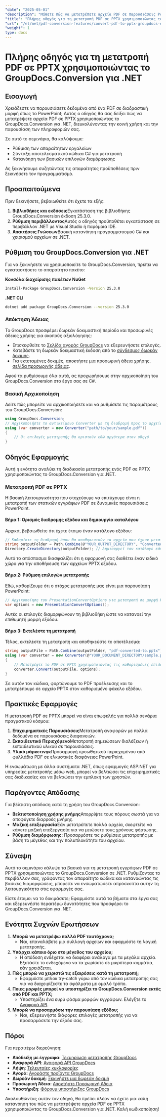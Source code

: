 ```yaml
---
"date": "2025-05-01"
"description": "Μάθετε πώς να μετατρέπετε αρχεία PDF σε παρουσιάσεις PowerPoint χρησιμοποιώντας το GroupDocs.Conversion for .NET με αυτό το βήμα προς βήμα σεμινάριο."
"title": "Πλήρης οδηγός για τη μετατροπή PDF σε PPTX χρησιμοποιώντας το GroupDocs.Conversion για .NET"
"url": "/el/net/pdf-conversion-features/convert-pdf-to-pptx-groupdocs-dotnet-tutorial/"
"weight": 1
type: docs
---
```

# Πλήρης οδηγός για τη μετατροπή PDF σε PPTX χρησιμοποιώντας το GroupDocs.Conversion για .NET

## Εισαγωγή

Χρειάζεστε να παρουσιάσετε δεδομένα από ένα PDF σε διαδραστική μορφή όπως το PowerPoint; Αυτός ο οδηγός θα σας δείξει πώς να μετατρέψετε αρχεία PDF σε PPTX χρησιμοποιώντας το GroupDocs.Conversion για .NET, διευκολύνοντας την κοινή χρήση και την παρουσίαση των πληροφοριών σας.

Σε αυτό το σεμινάριο, θα καλύψουμε:
- Ρύθμιση των απαραίτητων εργαλείων
- Σύνταξη αποτελεσματικού κώδικα C# για μετατροπή
- Κατανόηση των βασικών επιλογών διαμόρφωσης

Ας ξεκινήσουμε συζητώντας τις απαραίτητες προϋποθέσεις πριν ξεκινήσετε τον προγραμματισμό.

## Προαπαιτούμενα

Πριν ξεκινήσετε, βεβαιωθείτε ότι έχετε τα εξής:
1. **Βιβλιοθήκες και εκδόσεις**Εγκατάσταση της βιβλιοθήκης GroupDocs.Conversion έκδοση 25.3.0.
2. **Ρύθμιση περιβάλλοντος**Αυτός ο οδηγός προϋποθέτει εγκατάσταση σε περιβάλλον .NET με Visual Studio ή παρόμοια IDE.
3. **Απαιτήσεις Γνώσεων**Βασική κατανόηση προγραμματισμού C# και χειρισμού αρχείων σε .NET.

## Ρύθμιση του GroupDocs.Conversion για .NET

Για να ξεκινήσετε να χρησιμοποιείτε το GroupDocs.Conversion, πρέπει να εγκαταστήσετε το απαραίτητο πακέτο:

**Κονσόλα διαχείρισης πακέτων NuGet**
```bash
Install-Package GroupDocs.Conversion -Version 25.3.0
```

**.NET CLI**
```bash
dotnet add package GroupDocs.Conversion --version 25.3.0
```

### Απόκτηση Άδειας

Το GroupDocs προσφέρει δωρεάν δοκιμαστική περίοδο και προσωρινές άδειες χρήσης για σκοπούς αξιολόγησης:
- Επισκεφθείτε το [Σελίδα αγοράς GroupDocs](https://purchase.groupdocs.com/buy) να εξερευνήσετε επιλογές.
- Κατεβάστε τη δωρεάν δοκιμαστική έκδοση από το [σύνδεσμος δωρεάν δοκιμής](https://releases.groupdocs.com/conversion/net/).
- Για εκτεταμένες δοκιμές, αποκτήστε μια προσωρινή άδεια χρήσης. [σελίδα προσωρινής άδειας](https://purchase.groupdocs.com/temporary-license/).

Αφού τα ρυθμίσουμε όλα αυτά, ας προχωρήσουμε στην αρχικοποίηση του GroupDocs.Conversion στο έργο σας σε C#.

### Βασική Αρχικοποίηση

Δείτε πώς μπορείτε να αρχικοποιήσετε και να ρυθμίσετε τις παραμέτρους του GroupDocs.Conversion:
```csharp
using GroupDocs.Conversion;
// Αρχικοποιήστε το αντικείμενο Converter με τη διαδρομή προς το αρχείο PDF σας
using (var converter = new Converter("path/to/your/sample.pdf"))
{
    // Οι επιλογές μετατροπής θα οριστούν εδώ αργότερα στον οδηγό
}
```

## Οδηγός Εφαρμογής

Αυτή η ενότητα αναλύει τη διαδικασία μετατροπής ενός PDF σε PPTX χρησιμοποιώντας το GroupDocs.Conversion για .NET.

### Μετατροπή PDF σε PPTX

Η βασική λειτουργικότητα που στοχεύουμε να επιτύχουμε είναι η μετατροπή των στατικών εγγράφων PDF σε δυναμικές παρουσιάσεις PowerPoint.

#### Βήμα 1: Ορισμός διαδρομής εξόδου και δημιουργία καταλόγου

Αρχικά, βεβαιωθείτε ότι έχετε έτοιμο έναν κατάλογο εξόδου:
```csharp
// Καθορίστε τη διαδρομή όπου θα αποθηκευτούν τα αρχεία που έχουν μετατραπεί
string outputFolder = Path.Combine(@"YOUR_OUTPUT_DIRECTORY", "ConvertedDocuments");
Directory.CreateDirectory(outputFolder); // Δημιουργεί τον κατάλογο εάν δεν υπάρχει
```

Αυτό το απόσπασμα διασφαλίζει ότι η εφαρμογή σας διαθέτει έναν ειδικό χώρο για την αποθήκευση των αρχείων PPTX εξόδου.

#### Βήμα 2: Ρύθμιση επιλογών μετατροπής

Εδώ, καθορίζουμε ότι ο στόχος μετατροπής μας είναι μια παρουσίαση PowerPoint:
```csharp
// Αρχικοποίηση του PresentationConvertOptions για μετατροπή σε μορφή PPTX
var options = new PresentationConvertOptions();
```

Αυτές οι επιλογές διαμορφώνουν τη βιβλιοθήκη ώστε να κατανοεί την επιθυμητή μορφή εξόδου.

#### Βήμα 3: Εκτελέστε τη μετατροπή

Τέλος, εκτελέστε τη μετατροπή και αποθηκεύστε το αποτέλεσμα:
```csharp
string outputFile = Path.Combine(outputFolder, "pdf-converted-to.pptx");
using (var converter = new Converter(@"YOUR_DOCUMENT_DIRECTORY/sample.pdf"))
{
    // Μετατρέψτε το PDF σε PPTX χρησιμοποιώντας τις καθορισμένες επιλογές
    converter.Convert(outputFile, options);
}
```

Σε αυτόν τον κώδικα, φορτώνουμε το PDF προέλευσης και το μετατρέπουμε σε αρχείο PPTX στον καθορισμένο φάκελο εξόδου.

## Πρακτικές Εφαρμογές

Η μετατροπή PDF σε PPTX μπορεί να είναι επωφελής για πολλά σενάρια πραγματικού κόσμου:
1. **Επιχειρηματικές Παρουσιάσεις**Μετατροπή αναφορών με πολλά δεδομένα σε παρουσιάσεις διαφανειών.
2. **Εκπαιδευτικό Περιεχόμενο**Μετατροπή σημειώσεων διαλέξεων ή εκπαιδευτικού υλικού σε παρουσιάσεις.
3. **Υλικό μάρκετινγκ**Προσαρμογή προωθητικού περιεχομένου από φυλλάδια PDF σε ελκυστικές διαφάνειες PowerPoint.

Η ενσωμάτωση με άλλα συστήματα .NET, όπως εφαρμογές ASP.NET για υπηρεσίες μετατροπής μέσω web, μπορεί να βελτιώσει τις επιχειρηματικές σας διαδικασίες και να βελτιώσει την εμπλοκή των χρηστών.

## Παράγοντες Απόδοσης

Για βέλτιστη απόδοση κατά τη χρήση του GroupDocs.Conversion:
- **Βελτιστοποίηση χρήσης μνήμης**Απορρίψτε τους πόρους σωστά για να αποφύγετε διαρροές μνήμης.
- **Μαζική επεξεργασία**Εάν μετατρέπετε πολλά αρχεία, σκεφτείτε να κάνετε μαζική επεξεργασία για να μειώσετε τους χρόνους φόρτωσης.
- **Ρύθμιση διαμόρφωσης**: Προσαρμόστε τις ρυθμίσεις μετατροπής με βάση το μέγεθος και την πολυπλοκότητα του αρχείου.

## Σύναψη

Αυτό το σεμινάριο κάλυψε τα βασικά για τη μετατροπή εγγράφων PDF σε PPTX χρησιμοποιώντας το GroupDocs.Conversion σε .NET. Ρυθμίζοντας το περιβάλλον σας, γράφοντας τον απαραίτητο κώδικα και κατανοώντας τις βασικές διαμορφώσεις, μπορείτε να ενσωματώσετε απρόσκοπτα αυτήν τη λειτουργικότητα στις εφαρμογές σας.

Είστε έτοιμοι να το δοκιμάσετε; Εφαρμόστε αυτά τα βήματα στα έργα σας και εξερευνήστε περαιτέρω δυνατότητες που προσφέρει το GroupDocs.Conversion για .NET.

## Ενότητα Συχνών Ερωτήσεων

1. **Μπορώ να μετατρέψω πολλά PDF ταυτόχρονα;**
   - Ναι, επαναλάβετε μια συλλογή αρχείων και εφαρμόστε τη λογική μετατροπής.
2. **Υπάρχει κάποιο όριο στο μέγεθος του αρχείου;**
   - Η απόδοση ενδέχεται να διαφέρει ανάλογα με τα μεγάλα αρχεία. Εξετάστε το ενδεχόμενο να τα χωρίσετε σε μικρότερα κομμάτια, εάν χρειάζεται.
3. **Πώς μπορώ να χειριστώ τις εξαιρέσεις κατά τη μετατροπή;**
   - Εφαρμόστε μπλοκ try-catch γύρω από τον κώδικα μετατροπής σας για να διαχειρίζεστε τα σφάλματα με ομαλό τρόπο.
4. **Ποιες μορφές μπορεί να υποστηρίξει το GroupDocs.Conversion εκτός από PDF και PPTX;**
   - Υποστηρίζει ένα ευρύ φάσμα μορφών εγγράφων. Ελέγξτε το [Αναφορά API](https://reference.groupdocs.com/conversion/net/).
5. **Μπορώ να προσαρμόσω την παρουσίαση εξόδου;**
   - Ναι, εξερευνήστε διάφορες επιλογές μετατροπής για να προσαρμόσετε την έξοδο σας.

## Πόροι

Για περαιτέρω διερεύνηση:
- **Απόδειξη με έγγραφα**: [Τεκμηρίωση μετατροπής GroupDocs](https://docs.groupdocs.com/conversion/net/)
- **Αναφορά API**: [Αναφορά API GroupDocs](https://reference.groupdocs.com/conversion/net/)
- **Λήψη**: [Τελευταίες κυκλοφορίες](https://releases.groupdocs.com/conversion/net/)
- **Αγορά**: [Αγοράστε προϊόντα GroupDocs](https://purchase.groupdocs.com/buy)
- **Δωρεάν δοκιμή**: [Ξεκινήστε μια δωρεάν δοκιμή](https://releases.groupdocs.com/conversion/net/)
- **Προσωρινή Άδεια**: [Αποκτήστε Προσωρινή Άδεια](https://purchase.groupdocs.com/temporary-license/)
- **Υποστήριξη**: [Φόρουμ υποστήριξης GroupDocs](https://forum.groupdocs.com/c/conversion/10)

Ακολουθώντας αυτόν τον οδηγό, θα πρέπει πλέον να έχετε μια καλή κατανόηση του πώς να μετατρέψετε αρχεία PDF σε PPTX χρησιμοποιώντας το GroupDocs.Conversion για .NET. Καλή κωδικοποίηση!